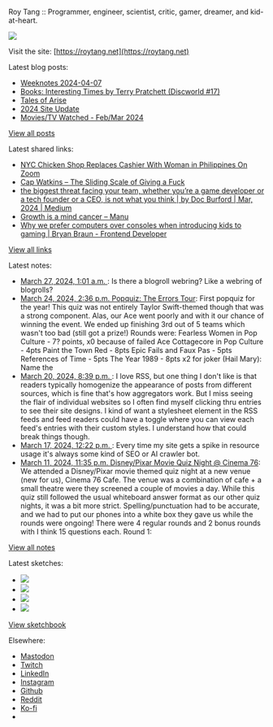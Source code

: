 Roy Tang :: Programmer, engineer, scientist, critic, gamer, dreamer, and kid-at-heart.

![](https://roytang.net/static/img/profile.jpg)

Visit the site: [https://roytang.net](https://roytang.net)

Latest blog posts:

- [Weeknotes 2024-04-07](https://roytang.net/2024/04/weeknotes-04-07/)
- [Books: Interesting Times by Terry Pratchett (Discworld #17)](https://roytang.net/2024/04/interesting-times/)
- [Tales of Arise](https://roytang.net/2024/04/tales-of-arise/)
- [2024 Site Update](https://roytang.net/2024/04/2024-site-update/)
- [Movies/TV Watched - Feb/Mar 2024](https://roytang.net/2024/04/movies-tv-feb-mar-2024/)

[View all posts](https://roytang.net/blog)

Latest shared links:

- [NYC Chicken Shop Replaces Cashier With Woman in Philippines On Zoom](https://roytang.net/2024/04/77696cd587be55aedba6620b3cea1b8f/)
- [Cap Watkins – The Sliding Scale of Giving a Fuck](https://roytang.net/2024/04/4a89cb4e5cafafd15e10a92b63c84178/)
- [the biggest threat facing your team, whether you’re a game developer or a tech founder or a CEO, is not what you think | by Doc Burford | Mar, 2024 | Medium](https://roytang.net/2024/04/c9c63e84d28ba0fb12e9c9f546fc27d5/)
- [Growth is a mind cancer – Manu](https://roytang.net/2024/04/779ff06eea062c887009ae931bd81855/)
- [Why we prefer computers over consoles when introducing kids to gaming |  Bryan Braun - Frontend Developer](https://roytang.net/2024/04/cf1a11999b326ef8aaa822e259010768/)

[View all links](https://roytang.net/links)

Latest notes:

- [March 27, 2024, 1:01 a.m. ](https://roytang.net/2024/03/112163062709737584/): Is there a blogroll webring? Like a webring of blogrolls?
- [March 24, 2024, 2:36 p.m. Popquiz: The Errors Tour](https://roytang.net/2024/03/popquiz-errors/): First popquiz for the year! This quiz was not entirely Taylor Swift-themed though that was a strong component. Alas, our Ace went poorly and with it our chance of winning the event. We ended up finishing 3rd out of 5 teams which wasn&#x27;t too bad (still got a prize!) Rounds were: Fearless Women in Pop Culture - 7? points, x0 because of failed Ace Cottagecore in Pop Culture - 4pts Paint the Town Red - 8pts Epic Fails and Faux Pas - 5pts References of Time - 5pts The Year 1989 - 8pts x2 for joker (Hail Mary): Name the
- [March 20, 2024, 8:39 p.m. ](https://roytang.net/2024/03/112128055412962771/): I love RSS, but one thing I don&#x27;t like is that readers typically homogenize the appearance of posts from different sources, which is fine that&#x27;s how aggregators work. But I miss seeing the flair of individual websites so I often find myself clicking thru entries to see their site designs. I kind of want a stylesheet element in the RSS feeds and feed readers could have a toggle where you can view each feed&#x27;s entries with their custom styles. I understand how that could break things though.
- [March 17, 2024, 12:22 p.m. ](https://roytang.net/2024/03/112109114270806968/): Every time my site gets a spike in resource usage it&#x27;s always some kind of SEO or AI crawler bot.
- [March 11, 2024, 11:35 p.m. Disney/Pixar Movie Quiz Night @ Cinema 76](https://roytang.net/2024/03/cinema76-disney/): We attended a Disney/Pixar movie themed quiz night at a new venue (new for us), Cinema 76 Cafe. The venue was a combination of cafe + a small theatre were they screened a couple of movies a day. While this quiz still followed the usual whiteboard answer format as our other quiz nights, it was a bit more strict. Spelling/punctuation had to be accurate, and we had to put our phones into a white box they gave us while the rounds were ongoing! There were 4 regular rounds and 2 bonus rounds with I think 15 questions each. Round 1:

[View all notes](https://roytang.net/notes)

Latest sketches:


- ![](https://roytang.net/media/cache/c3/52/c3524701d7d18fa2b6b280d4437c7ba1.jpg)
- ![](https://roytang.net/media/cache/b8/6e/b86e3f7c5db451a5bf40260cdf52e2c0.jpg)
- ![](https://roytang.net/media/cache/09/11/09119bc377da2a1bf7e9d18251a6b7a6.jpg)
- ![](https://roytang.net/media/cache/3c/7d/3c7d410c1cd355b7897272dd51e3b61a.jpg)

[View sketchbook](https://roytang.net/albums/sketchbook)


Elsewhere:

- [Mastodon](https://indieweb.social/@roytang)
- [Twitch](https://twitch.tv/twitchyroy)
- [LinkedIn](https://www.linkedin.com/in/roytang)
- [Instagram](https://instagram.com/roytang0400)
- [Github](https://github.com/roytang)
- [Reddit](https://reddit.com/u/hungryroy)
- [Ko-fi](https://ko-fi.com/roytang)
- [](mailto:hello@roytang.net)